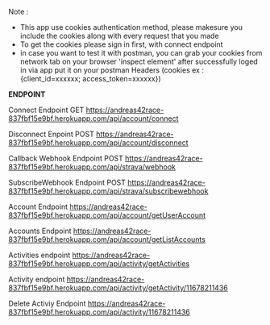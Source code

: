 Note :
- This app use cookies authentication method, please makesure you include the cookies along with every request that you made
- To get the cookies please sign in first, with connect endpoint
- in case you want to test it with postman, you can grab your cookies from network tab on your browser 'inspect element' after successfully loged in via app put it on your postman Headers (cookies ex : {client_id=xxxxxx; access_token=xxxxxx})

**ENDPOINT**

Connect Endpoint
GET https://andreas42race-837fbf15e9bf.herokuapp.com/api/account/connect

Disconnect Enpoint
POST https://andreas42race-837fbf15e9bf.herokuapp.com/api/account/disconnect

Callback Webhook Endpoint
POST https://andreas42race-837fbf15e9bf.herokuapp.com/api/strava/webhook

SubscribeWebhook Endpoint
POST https://andreas42race-837fbf15e9bf.herokuapp.com/api/strava/subscribewebhook

Account Endpoint
https://andreas42race-837fbf15e9bf.herokuapp.com/api/account/getUserAccount

Accounts Endpoint
https://andreas42race-837fbf15e9bf.herokuapp.com/api/account/getListAccounts

Activities endpoint
https://andreas42race-837fbf15e9bf.herokuapp.com/api/activity/getActivities

Activity endpoint
https://andreas42race-837fbf15e9bf.herokuapp.com/api/activity/getActivity/11678211436

Delete Activiy Endpoint
https://andreas42race-837fbf15e9bf.herokuapp.com/api/activity/11678211436
